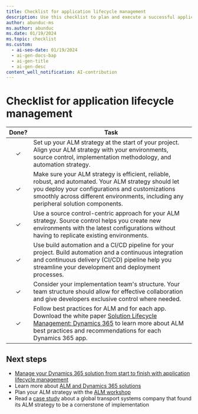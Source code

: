 ```yaml
---
title: Checklist for application lifecycle management
description: Use this checklist to plan and execute a successful application lifecycle management (ALM) strategy for your Dynamics 365 project.
author: abunduc-ms
ms.author: abunduc
ms.date: 01/19/2024
ms.topic: checklist
ms.custom:
  - ai-seo-date: 01/19/2024
  - ai-gen-docs-bap
  - ai-gen-title
  - ai-gen-desc
content_well_notification: AI-contribution
---
```


# Checklist for application lifecycle management

| Done? | Task |
| :--: | -- |
| &check; | Set up your ALM strategy at the start of your project. Align your ALM strategy with your environments, source control, implementation methodology, and automation strategy. |
| &check; | Make sure your ALM strategy is efficient, reliable, robust, and automated. Your ALM strategy should let you deploy your configurations and customizations smoothly across different environments, including any peripheral solution components. |
| &check; | Use a source control-centric approach for your ALM strategy. Source control helps you create new environments with the latest configurations without having to replicate existing environments. |
| &check; | Use build automation and a CI/CD pipeline for your project. Build automation and a continuous integration and continuous delivery (CI/CD) pipeline help you streamline your development and deployment processes. |
| &check; | Consider your implementation team's structure. Your team structure should allow for effective collaboration and give developers exclusive control where needed. |
| &check; | Follow best practices for ALM and for each app. Download the white paper [Solution Lifecycle Management: Dynamics 365](https://www.microsoft.com/download/details.aspx?id=57777) to learn more about ALM best practices and recommendations for each Dynamics 365 app. |

## Next steps

- [Manage your Dynamics 365 solution from start to finish with application lifecycle management](application-lifecycle-management.md)
- Learn more about [ALM and Dynamics 365 solutions](application-lifecycle-management-product.md)
- Plan your ALM strategy with the [ALM workshop](application-lifecycle-management-workshop.md)
- Read a [case study](application-lifecycle-management-case-study.md) about a global transport systems company that found its ALM strategy to be a cornerstone of implementation
